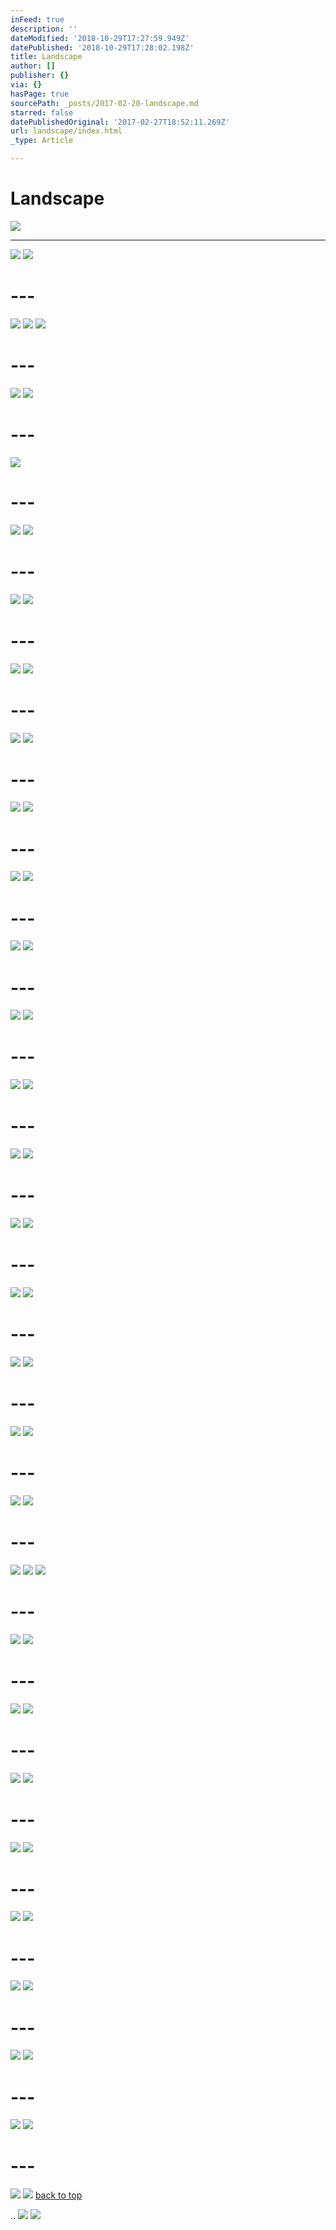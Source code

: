 ```yaml
---
inFeed: true
description: ''
dateModified: '2018-10-29T17:27:59.949Z'
datePublished: '2018-10-29T17:28:02.198Z'
title: Landscape
author: []
publisher: {}
via: {}
hasPage: true
sourcePath: _posts/2017-02-20-landscape.md
starred: false
datePublishedOriginal: '2017-02-27T18:52:11.269Z'
url: landscape/index.html
_type: Article

---
```

# Landscape
![](https://the-grid-user-content.s3-us-west-2.amazonaws.com/24577f7d-219d-4e62-8f10-fc234b39e432.jpg)

---

![](https://the-grid-user-content.s3-us-west-2.amazonaws.com/1e06bedf-c662-4986-82e0-3ef263a27162.jpg)
![](https://the-grid-user-content.s3-us-west-2.amazonaws.com/b192016a-246a-4ac0-a824-926ae0bd6fe6.jpg)

# ---
![](https://the-grid-user-content.s3-us-west-2.amazonaws.com/178bf8c0-ad42-421c-8f38-28dcacf49311.jpg)
![](https://the-grid-user-content.s3-us-west-2.amazonaws.com/c7adab2b-c485-4613-a80c-01e4954292e9.jpg)
![](https://the-grid-user-content.s3-us-west-2.amazonaws.com/3e1f3871-5d99-484d-92f5-65fe083db66e.jpg)

# ---
![](https://the-grid-user-content.s3-us-west-2.amazonaws.com/2e11ad63-c953-4357-8907-219164e41b76.jpg)
![](https://the-grid-user-content.s3-us-west-2.amazonaws.com/d4dba8f7-cd4f-4ae5-b39f-880992f79a4b.jpg)

# ---
![](https://the-grid-user-content.s3-us-west-2.amazonaws.com/b24996dd-fd1a-43c0-b6aa-a0efacabde2e.jpg)

# ---
![](https://the-grid-user-content.s3-us-west-2.amazonaws.com/0a63c0ed-e1f1-4592-a24c-7db0758a34ea.jpg)
![](https://the-grid-user-content.s3-us-west-2.amazonaws.com/22171817-5e20-4cc8-9801-8253f409ce62.jpg)

# ---
![](https://the-grid-user-content.s3-us-west-2.amazonaws.com/4cc6b67b-01bd-41e1-a4c9-ffb0b24f8655.jpg)
![](https://the-grid-user-content.s3-us-west-2.amazonaws.com/4884a3fa-a9f4-4dba-a977-ddd85816e87d.jpg)

# ---
![](https://the-grid-user-content.s3-us-west-2.amazonaws.com/e4e5ad4e-0b91-4c31-891e-8d95351afd9e.jpg)
![](https://the-grid-user-content.s3-us-west-2.amazonaws.com/053dac27-04fd-4381-b2f8-2274ba223578.jpg)

# ---
![](https://the-grid-user-content.s3-us-west-2.amazonaws.com/d199d88a-8bbe-415f-bf9c-4e0d80e9cdc2.jpg)
![](https://the-grid-user-content.s3-us-west-2.amazonaws.com/4d0afef8-975b-4cde-b278-60a908287130.jpg)

# ---
![](https://the-grid-user-content.s3-us-west-2.amazonaws.com/126c245e-251d-416e-b513-773ebae6e70e.jpg)
![](https://the-grid-user-content.s3-us-west-2.amazonaws.com/bd3df457-3740-4ec7-9c58-10357684900f.jpg)

# ---
![](https://the-grid-user-content.s3-us-west-2.amazonaws.com/c0b57111-ed30-4583-a411-1dc691fb13b7.jpg)
![](https://the-grid-user-content.s3-us-west-2.amazonaws.com/fc2501aa-7786-4ed7-bc4c-e02c44f3377a.jpg)

# ---
![](https://the-grid-user-content.s3-us-west-2.amazonaws.com/e775fd61-5eb9-4a40-ae3f-a9f1db531531.jpg)
![](https://the-grid-user-content.s3-us-west-2.amazonaws.com/5cbbb46c-2f79-4181-91b1-babc5584952e.jpg)

# ---
![](https://the-grid-user-content.s3-us-west-2.amazonaws.com/3dbc79da-1bb7-4091-9179-f3598be89b0f.jpg)
![](https://the-grid-user-content.s3-us-west-2.amazonaws.com/c1050092-b189-424a-8cfa-8368514fcbd5.jpg)

# ---
![](https://the-grid-user-content.s3-us-west-2.amazonaws.com/1abef167-90d5-4f63-ab89-5ef05985fb62.jpg)
![](https://s3-us-west-2.amazonaws.com/the-grid-img/p/967b331da49a522986e36d465f7ae911c2bc3c45.jpg)

# ---
![](https://the-grid-user-content.s3-us-west-2.amazonaws.com/5cc8ec54-6733-4e2a-835d-ccde5ddcaffa.jpg)
![](https://the-grid-user-content.s3-us-west-2.amazonaws.com/74d70e45-a303-4c6b-a440-6d87bb1caf9b.jpg)

# ---
![](https://the-grid-user-content.s3-us-west-2.amazonaws.com/b224cce3-ce95-466e-a423-167f6608c2b5.jpg)
![](https://the-grid-user-content.s3-us-west-2.amazonaws.com/f3ba0af5-e03b-4dee-95f1-d8a1afc5d5cd.jpg)

# ---
![](https://the-grid-user-content.s3-us-west-2.amazonaws.com/4b645e9e-7a04-455b-b617-a8c0933f04b0.jpg)
![](https://the-grid-user-content.s3-us-west-2.amazonaws.com/07cbed4a-546e-48a2-8a0c-35921f89dd80.jpg)

# ---
![](https://the-grid-user-content.s3-us-west-2.amazonaws.com/629b2062-fea6-491c-9361-991cfb6cfc4a.jpg)
![](https://the-grid-user-content.s3-us-west-2.amazonaws.com/585851b6-7722-4367-be2d-ba1e9608cad7.jpg)

# ---
![](https://the-grid-user-content.s3-us-west-2.amazonaws.com/86fc83a5-51f7-4be7-be65-2209f7be308a.jpg)
![](https://the-grid-user-content.s3-us-west-2.amazonaws.com/525e899a-166e-47a4-b872-a26f7936e907.jpg)

# ---
![](https://the-grid-user-content.s3-us-west-2.amazonaws.com/9b0169e2-0e33-49d9-997b-9d06f0fd11ab.jpg)
![](https://the-grid-user-content.s3-us-west-2.amazonaws.com/501e3f8f-a6c7-4482-a5d7-c4d43f05afdb.jpg)

# ---
![](https://the-grid-user-content.s3-us-west-2.amazonaws.com/893a6de5-d2f1-47c0-a6d9-49b459129f67.jpg)
![](https://the-grid-user-content.s3-us-west-2.amazonaws.com/108e8bf0-e8fa-4c5e-ba40-6b9303976db9.jpg)
![](https://the-grid-user-content.s3-us-west-2.amazonaws.com/0041ac1d-2d68-47b0-b2a9-4c7f99295e2d.jpg)

# ---
![](https://the-grid-user-content.s3-us-west-2.amazonaws.com/1fe42609-2af3-4b01-9283-162a85e22e3c.jpg)
![](https://the-grid-user-content.s3-us-west-2.amazonaws.com/5f56141b-35f2-48e7-bb97-b14e54e12fe9.jpg)

# ---
![](https://the-grid-user-content.s3-us-west-2.amazonaws.com/77afa30c-8f79-4f7e-ae0d-9654f188b38b.jpg)
![](https://the-grid-user-content.s3-us-west-2.amazonaws.com/068bc868-4583-4bba-a407-1fba88dd1deb.jpg)

# ---
![](https://the-grid-user-content.s3-us-west-2.amazonaws.com/11c39064-4ed6-47f1-b725-43cbc1043ea1.jpg)
![](https://the-grid-user-content.s3-us-west-2.amazonaws.com/568ade27-5009-4228-84c3-967855a747eb.jpg)

# ---
![](https://the-grid-user-content.s3-us-west-2.amazonaws.com/bae55d8e-1464-4d5e-855f-b53c307c6165.jpg)
![](https://the-grid-user-content.s3-us-west-2.amazonaws.com/79316a1a-3390-45de-bd35-a1cbc57ab334.jpg)

# ---
![](https://the-grid-user-content.s3-us-west-2.amazonaws.com/f1ce5a8c-87ac-46fa-8593-221ecd557e1d.jpg)
![](https://the-grid-user-content.s3-us-west-2.amazonaws.com/98064240-dbcc-4a7c-ad3b-ddf3c241751d.jpg)

# ---
![](https://the-grid-user-content.s3-us-west-2.amazonaws.com/f78fc6f0-64cb-4149-aee3-018427332e3c.jpg)
![](https://the-grid-user-content.s3-us-west-2.amazonaws.com/fcb136d5-87cd-4c9f-b60e-a08944d8a543.jpg)

# ---
![](https://the-grid-user-content.s3-us-west-2.amazonaws.com/ebe92131-d0f0-497c-8b09-449e947b0f13.jpg)
![](https://the-grid-user-content.s3-us-west-2.amazonaws.com/83ae1bdd-5388-499b-aae5-dd0989b0879c.jpg)

# ---
![](https://the-grid-user-content.s3-us-west-2.amazonaws.com/ea10d9e2-d956-4162-9370-72fb6beda474.jpg)
![](https://the-grid-user-content.s3-us-west-2.amazonaws.com/cbeb7e05-d710-484b-b8f6-fcdbc16723fb.jpg)

# ---
![](https://the-grid-user-content.s3-us-west-2.amazonaws.com/3020fa8c-6dbc-4f5d-805c-a94a94e35f56.jpg)
![](https://the-grid-user-content.s3-us-west-2.amazonaws.com/f588eabf-2fdf-4de0-94b0-93d6239ea8ac.jpg)
[back to top][0]

..
![](https://the-grid-user-content.s3-us-west-2.amazonaws.com/b7624f23-86a5-4f0d-893d-425a1738eea1.jpg)
![](https://the-grid-user-content.s3-us-west-2.amazonaws.com/40b18353-8c56-47be-b7e4-c684c3f9be39.jpg)

[0]: https://thegrid.ai/ourfriends/landscape/